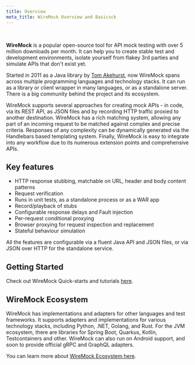 ```yaml
---
title: Overview
meta_title: WireMock Overview and Basicsck
---
```


<br>

**WireMock** is a popular open-source tool for API mock testing
with over 5 million downloads per month.
It can help you to create stable test and development environments,
isolate yourself from flakey 3rd parties
and simulate APIs that don't exist yet.

Started in 2011 as a Java library by [Tom Akehurst](https://github.com/tomakehurst),
now WireMock spans across multiple programming languages and technology stacks.
It can run as a library or client wrapper in many languages, or as a standalone server.
There is a big community behind the project and its ecosystem.

WireMock supports several approaches for creating mock APIs -
in code, via its REST API, as JSON files and by recording HTTP traffic proxied to another destination.
WireMock has a rich matching system, allowing any part of an incoming request to be matched against complex and precise criteria.
Responses of any complexity can be dynamically generated via the Handlebars based templating system.
Finally, WireMock is easy to integrate into any workflow due to its numerous extension points and comprehensive APIs.

## Key features

- HTTP response stubbing, matchable on URL, header and body content patterns
- Request verification
- Runs in unit tests, as a standalone process or as a WAR app
- Record/playback of stubs
- Configurable response delays and Fault injection
- Per-request conditional proxying
- Browser proxying for request inspection and replacement
- Stateful behaviour simulation

All the features are configurable via a fluent Java API and JSON files,
or via JSON over HTTP for the standalone service.

## Getting Started

Check out WireMock Quick-starts and tutorials [here](../getting-started/).

## WireMock Ecosystem

WireMock has implementations and adapters for other languages and test frameworks.
It supports adapters and implementations for various technology stacks, including Python, .NET, Golang, and Rust.
For the JVM ecosystem, there are libraries for Spring Boot, Quarkus, Kotlin, Testcontainers and other.
WireMock can also run on Android support, and soon to provide official gRPC and GraphQL adapters.

You can learn more about [WireMock Ecosystem here](https://github.com/wiremock/ecosystem).
